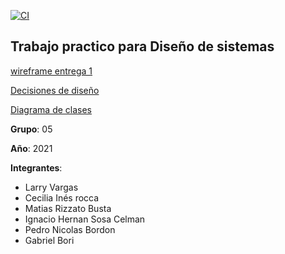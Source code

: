 [![CI](https://github.com/dds-utn/2021-mi-no-grupo_05/actions/workflows/githubActions.yml/badge.svg)](https://github.com/dds-utn/2021-mi-no-grupo_05/actions/workflows/githubActions.yml)


## **Trabajo practico para Diseño de sistemas**

[wireframe entrega 1](https://drive.google.com/drive/u/0/folders/1sS7vtZ0IF7yYWDP2bHMV7URM0AXAM42r)  

[Decisiones de diseño](https://docs.google.com/document/d/1tiVJ2-eRE2DF3YTbqpE26BZDL5_okTDb/edit)

[Diagrama de clases](https://lucid.app/lucidchart/7b5d4e9d-b17d-4e58-a95a-a62dd2fa21e2/edit?page=0_0#)

**Grupo**: 05

**Año**: 2021

**Integrantes**:
- Larry Vargas
- Cecilia Inés rocca
- Matias Rizzato Busta
- Ignacio Hernan Sosa Celman
- Pedro Nicolas Bordon
- Gabriel Bori
